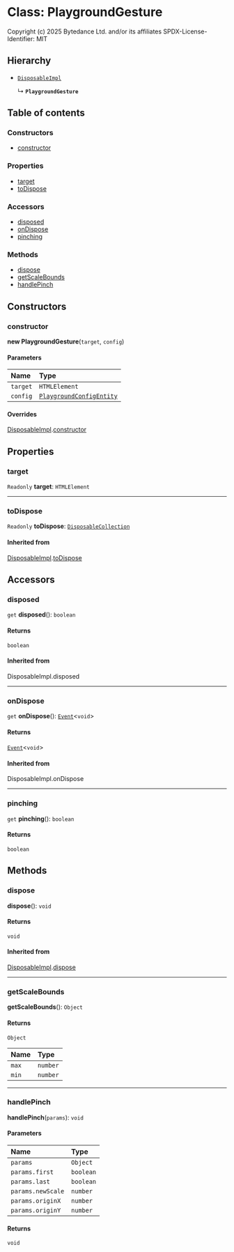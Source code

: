 # Class: PlaygroundGesture

Copyright (c) 2025 Bytedance Ltd. and/or its affiliates
SPDX-License-Identifier: MIT

## Hierarchy

* [`DisposableImpl`](/en/auto-docs/editor/classes/DisposableImpl.md)

  ↳ **`PlaygroundGesture`**

## Table of contents

### Constructors

* [constructor](/en/auto-docs/editor/classes/PlaygroundGesture.md#constructor)

### Properties

* [target](/en/auto-docs/editor/classes/PlaygroundGesture.md#target)
* [toDispose](/en/auto-docs/editor/classes/PlaygroundGesture.md#todispose)

### Accessors

* [disposed](/en/auto-docs/editor/classes/PlaygroundGesture.md#disposed)
* [onDispose](/en/auto-docs/editor/classes/PlaygroundGesture.md#ondispose)
* [pinching](/en/auto-docs/editor/classes/PlaygroundGesture.md#pinching)

### Methods

* [dispose](/en/auto-docs/editor/classes/PlaygroundGesture.md#dispose)
* [getScaleBounds](/en/auto-docs/editor/classes/PlaygroundGesture.md#getscalebounds)
* [handlePinch](/en/auto-docs/editor/classes/PlaygroundGesture.md#handlepinch)

## Constructors

### constructor

**new PlaygroundGesture**(`target`, `config`)

#### Parameters

| Name | Type |
| :------ | :------ |
| `target` | `HTMLElement` |
| `config` | [`PlaygroundConfigEntity`](/en/auto-docs/editor/classes/PlaygroundConfigEntity.md) |

#### Overrides

[DisposableImpl](/en/auto-docs/editor/classes/DisposableImpl.md).[constructor](/en/auto-docs/editor/classes/DisposableImpl.md#constructor)

## Properties

### target

`Readonly` **target**: `HTMLElement`

***

### toDispose

`Readonly` **toDispose**: [`DisposableCollection`](/en/auto-docs/editor/classes/DisposableCollection.md)

#### Inherited from

[DisposableImpl](/en/auto-docs/editor/classes/DisposableImpl.md).[toDispose](/en/auto-docs/editor/classes/DisposableImpl.md#todispose)

## Accessors

### disposed

`get` **disposed**(): `boolean`

#### Returns

`boolean`

#### Inherited from

DisposableImpl.disposed

***

### onDispose

`get` **onDispose**(): [`Event`](/en/auto-docs/editor/interfaces/Event-1.md)<`void`>

#### Returns

[`Event`](/en/auto-docs/editor/interfaces/Event-1.md)<`void`>

#### Inherited from

DisposableImpl.onDispose

***

### pinching

`get` **pinching**(): `boolean`

#### Returns

`boolean`

## Methods

### dispose

**dispose**(): `void`

#### Returns

`void`

#### Inherited from

[DisposableImpl](/en/auto-docs/editor/classes/DisposableImpl.md).[dispose](/en/auto-docs/editor/classes/DisposableImpl.md#dispose)

***

### getScaleBounds

**getScaleBounds**(): `Object`

#### Returns

`Object`

| Name | Type |
| :------ | :------ |
| `max` | `number` |
| `min` | `number` |

***

### handlePinch

**handlePinch**(`params`): `void`

#### Parameters

| Name | Type |
| :------ | :------ |
| `params` | `Object` |
| `params.first` | `boolean` |
| `params.last` | `boolean` |
| `params.newScale` | `number` |
| `params.originX` | `number` |
| `params.originY` | `number` |

#### Returns

`void`
